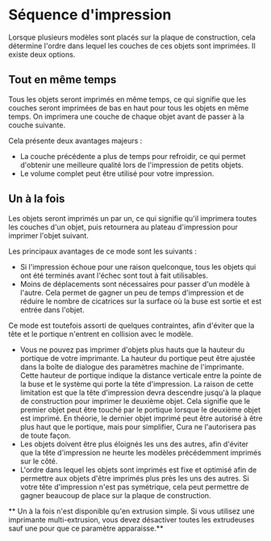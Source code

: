 Séquence d'impression
===

Lorsque plusieurs modèles sont placés sur la plaque de construction, cela détermine l'ordre dans lequel les couches de ces objets sont imprimées. Il existe deux options.

Tout en même temps
----
Tous les objets seront imprimés en même temps, ce qui signifie que les couches seront imprimées de bas en haut pour tous les objets en même temps. On imprimera une couche de chaque objet avant de passer à la couche suivante.

Cela présente deux avantages majeurs :
* La couche précédente a plus de temps pour refroidir, ce qui permet d'obtenir une meilleure qualité lors de l'impression de petits objets.
* Le volume complet peut être utilisé pour votre impression.

Un à la fois
----
Les objets seront imprimés un par un, ce qui signifie qu'il imprimera toutes les couches d'un objet, puis retournera au plateau d'impression pour imprimer l'objet suivant.

Les principaux avantages de ce mode sont les suivants :
* Si l'impression échoue pour une raison quelconque, tous les objets qui ont été terminés avant l'échec sont tout à fait utilisables.
* Moins de déplacements sont nécessaires pour passer d'un modèle à l'autre. Cela permet de gagner un peu de temps d'impression et de réduire le nombre de cicatrices sur la surface où la buse est sortie et est entrée dans l'objet.

Ce mode est toutefois assorti de quelques contraintes, afin d'éviter que la tête et le portique n'entrent en collision avec le modèle.
* Vous ne pouvez pas imprimer d'objets plus hauts que la hauteur du portique de votre imprimante. La hauteur du portique peut être ajustée dans la boîte de dialogue des paramètres machine de l'imprimante. Cette hauteur de portique indique la distance verticale entre la pointe de la buse et le système qui porte la tête d'impression. La raison de cette limitation est que la tête d'impression devra descendre jusqu'à la plaque de construction pour imprimer le deuxième objet. Cela signifie que le premier objet peut être touché par le portique lorsque le deuxième objet est imprimé. En théorie, le dernier objet imprimé peut être autorisé à être plus haut que le portique, mais pour simplifier, Cura ne l'autorisera pas de toute façon.
* Les objets doivent être plus éloignés les uns des autres, afin d'éviter que la tête d'impression ne heurte les modèles précédemment imprimés sur le côté.
* L'ordre dans lequel les objets sont imprimés est fixe et optimisé afin de permettre aux objets d'être imprimés plus près les uns des autres. Si votre tête d'impression n'est pas symétrique, cela peut permettre de gagner beaucoup de place sur la plaque de construction.

** Un à la fois n'est disponible qu'en extrusion simple. Si vous utilisez une imprimante multi-extrusion, vous devez désactiver toutes les extrudeuses sauf une pour que ce paramètre apparaisse.**

